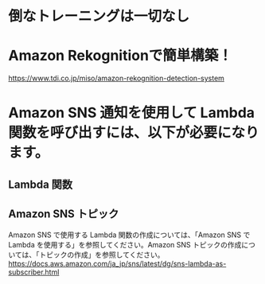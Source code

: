 # 倒なトレーニングは一切なし

# Amazon Rekognitionで簡単構築！
https://www.tdi.co.jp/miso/amazon-rekognition-detection-system


# Amazon SNS 通知を使用して Lambda 関数を呼び出すには、以下が必要になります。

## Lambda 関数

## Amazon SNS トピック

Amazon SNS で使用する Lambda 関数の作成については、「Amazon SNS で Lambda を使用する」を参照してください。Amazon SNS トピックの作成については、「トピックの作成」を参照してください。
https://docs.aws.amazon.com/ja_jp/sns/latest/dg/sns-lambda-as-subscriber.html

